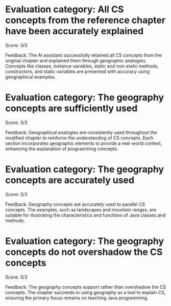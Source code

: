 # Evaluation category: All CS concepts from the reference chapter have been accurately explained

Score: 3/3

Feedback: The AI assistant successfully retained all CS concepts from the original chapter and explained them through geographic analogies. Concepts like classes, instance variables, static and non-static methods, constructors, and static variables are presented with accuracy using geographical examples.

# Evaluation category: The geography concepts are sufficiently used

Score: 3/3

Feedback: Geographical analogies are consistently used throughout the modified chapter to reinforce the understanding of CS concepts. Each section incorporates geographic elements to provide a real-world context, enhancing the explanation of programming concepts.

# Evaluation category: The geography concepts are accurately used

Score: 3/3

Feedback: Geography concepts are accurately used to parallel CS concepts. The examples, such as landscapes and mountain ranges, are suitable for illustrating the characteristics and functions of Java classes and methods.

# Evaluation category: The geography concepts do not overshadow the CS concepts

Score: 3/3

Feedback: The geography concepts support rather than overshadow the CS concepts. The chapter succeeds in using geography as a tool to explain CS, ensuring the primary focus remains on teaching Java programming.

